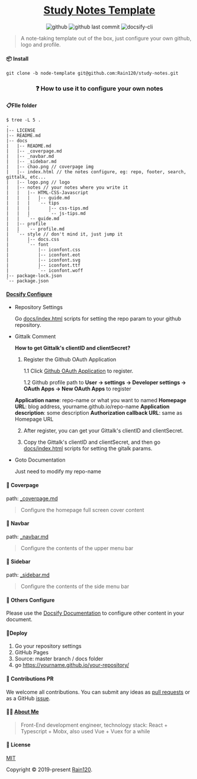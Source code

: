 <!--
 * @Author: Rain120
 * @Date: 2019-07-11 22:33:37
 * @LastEditTime: 2019-09-08 16:45:19
 -->
<h1 align="center">
<a href="https://rain120.github.io/study-notes">Study Notes Template</a>
</h1>

<div align="center">

  <p align="center">
  <img src="https://img.shields.io/github/license/rain120/study-notes?style=flat-square" alt="github" /> 
  <img src="https://img.shields.io/github/last-commit/rain120/study-notes?style=flat-square" alt="github last commit" /> 
  <img src="https://img.shields.io/badge/docsify--cli-v4.3.0-green?style=flat-square&logo=appveyor" alt="docsify-cli" />
  </p>

</div>

> A note-taking template out of the box, just configure your own github, logo and profile.

#### 📦 Install

```shell
git clone -b node-template git@github.com:Rain120/study-notes.git
```

<h3 align="center">❓ How to use it to configure your own notes</h3>

#### 📋FIle folder

```shell
$ tree -L 5 .
.
|-- LICENSE
|-- README.md
|-- docs
|   |-- README.md
|   |-- _coverpage.md
|   |-- _navbar.md
|   |-- _sidebar.md
|   |-- chao.png // coverpage img
|   |-- index.html // the notes configure, eg: repo, footer, search, gittalk, etc...
|   |-- logo.png // logo
|   |-- notes // your notes where you write it
|   |   |-- HTML-CSS-Javascript
|   |   |   |-- guide.md
|   |   |   `-- tips
|   |   |       |-- css-tips.md
|   |   |       `-- js-tips.md
|   |   `-- guide.md
|   |-- profile
|   |   `-- profile.md
|   `-- style // don't mind it, just jump it
|       |-- docs.css
|       `-- font
|           |-- iconfont.css
|           |-- iconfont.eot
|           |-- iconfont.svg
|           |-- iconfont.ttf
|           `-- iconfont.woff
|-- package-lock.json
`-- package.json
```

#### [Docsify Configure](./docs/index.html)

- Repository Settings

  Go [docs/index.html](./docs/index.html) scripts for setting the repo param to your github repository.

- Gittalk Comment

  **How to get Gittalk's clientID and clientSecret?**

  1. Register the Github OAuth Application
  
        1.1 Click [Github OAuth Application](https://github.com/settings/applications/new) to register.
  
        1.2 Github profile path to **User -> settings ->  Developer settings -> OAuth Apps -> New OAuth Apps** to register

  **Application name**: repo-name or what you want to named
  **Homepage URL**: blog address, yourname.github.io/repo-name
  **Application description**: some description
  **Authorization callback URL**: same as Homepage URL

  2. After register, you can get your Gittalk's clientID and clientSecret.

  3. Copy the Gittalk's clientID and clientSecret, and then go [docs/index.html](./docs/index.html) scripts for setting the gitalk params.

* Goto Documentation

  Just need to modify my repo-name

#### 📙 Coverpage

  path: [_coverpage.md](./docs/_coverpage.md)

  > Configure the homepage full screen cover content

#### 📙 Navbar

  path: [_navbar.md](./docs/_navbar.md)

  > Configure the contents of the upper menu bar

#### 📙 Sidebar

  path: [_sidebar.md](./docs/_sidebar.md)

  > Configure the contents of the side menu bar

#### 🔨 Others Configure

  Please use the [Docsify Documentation](https://docsify.js.org) to configure other content in your document.

#### 📡Deploy

  1. Go your repository settings
  2. GitHub Pages
  3. Source: master branch / docs folder
  4. go https://yourname.github.io/your-repository/

#### 🤝 Contributions PR
  We welcome all contributions. You can submit any ideas as [pull requests](https://github.com/Rain120/study-notes/pulls) or as a GitHub [issue](https://github.com/Rain120/study-notes/issues).

#### 👨‍🏭 [About Me](https://rain120.github.io/study-notes/#/profile/profile.md)

  > Front-End development engineer, technology stack: React + Typescript + Mobx, also used Vue + Vuex for a while

#### 📝 License

  [MIT](https://github.com/Rain120/study-notes/blob/note-template/LICENSE)

  Copyright © 2019-present [Rain120](https://github.com/Rain120).
